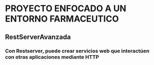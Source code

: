 # PROYECTO ENFOCADO A UN ENTORNO FARMACEUTICO
## RestServerAvanzada
### Con Restserver, puede crear servicios web que interactúen con otras aplicaciones mediante HTTP
